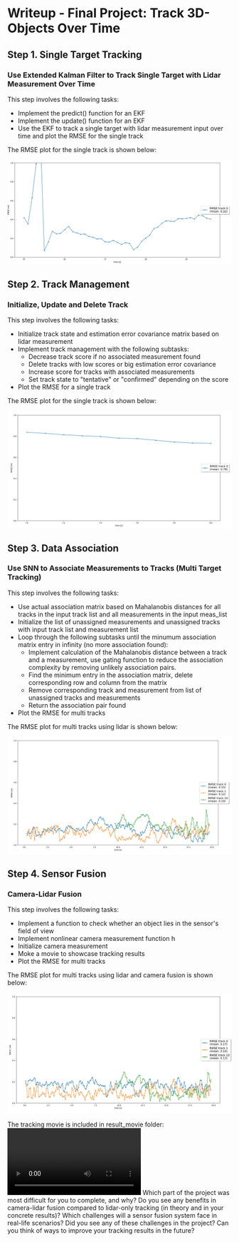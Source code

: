 # Writeup - Final Project: Track 3D-Objects Over Time

## Step 1. Single Target Tracking

### Use Extended Kalman Filter to Track Single Target with Lidar Measurement Over Time

This step involves the following tasks:
* Implement the predict() function for an EKF
* Implement the update() function for an EKF
* Use the EKF to track a single target with lidar measurement input over time and plot the RMSE for the single track

The RMSE plot for the single track is shown below:

![](/img/Step1_RMSE.png)

## Step 2. Track Management

### Initialize, Update and Delete Track

This step involves the following tasks:
* Initialize track state and estimation error covariance matrix based on lidar measurement
* Implement track management with the following subtasks:
     - Decrease track score if no associated measurement found
     - Delete tracks with low scores or big estimation error covariance
     - Increase score for tracks with associated measurements
     - Set track state to "tentative" or "confirmed" depending on the score
* Plot the RMSE for a single track

The RMSE plot for the single track is shown below:

![](/img/Step2_RMSE.png)

## Step 3. Data Association

### Use SNN to Associate Measurements to Tracks (Multi Target Tracking)

This step involves the following tasks:
* Use actual association matrix based on Mahalanobis distances for all tracks in the input track list and all measurements in the input meas_list
* Initialize the list of unassigned measurements and unassigned tracks with input track list and measurement list
* Loop through the following subtasks until the minumum association matrix entry in infinity (no more association found):
    - Implement calculation of the Mahalanobis distance between a track and a measurement, use gating function to reduce the association complexity by removing unlikely association pairs.
    - Find the minimum entry in the association matrix, delete corresponding row and column from the matrix
    - Remove corresponding track and measurement from list of unassigned tracks and measurements
    - Return the association pair found
* Plot the RMSE for multi tracks

The RMSE plot for multi tracks using lidar is shown below:

![](/img/Step3_RMSE.png)

## Step 4. Sensor Fusion

### Camera-Lidar Fusion

This step involves the following tasks:
* Implement a function to check whether an object lies in the sensor's field of view
* Implement nonlinear camera measurement function h
* Initialize camera measurement 
* Moke a movie to showcase tracking results
* Plot the RMSE for multi tracks

The RMSE plot for multi tracks using lidar and camera fusion is shown below:

![](/img/Step4_RMSE.png)

The tracking movie is included in result_movie folder: ![movie](/result_movie/my_tracking_results.avi)
 Which part of the project was most difficult for you to complete, and why?
Do you see any benefits in camera-lidar fusion compared to lidar-only tracking (in theory and in your concrete results)?
Which challenges will a sensor fusion system face in real-life scenarios? Did you see any of these challenges in the project?
Can you think of ways to improve your tracking results in the future?
